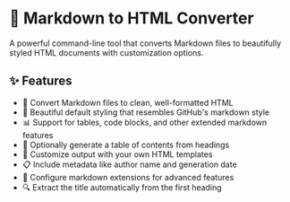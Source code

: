# 📝 Markdown to HTML Converter

A powerful command-line tool that converts Markdown files to beautifully styled HTML documents with customization options.

## ✨ Features

- 🔄 Convert Markdown files to clean, well-formatted HTML
- 🎨 Beautiful default styling that resembles GitHub's markdown style
- 📊 Support for tables, code blocks, and other extended markdown features
- 📑 Optionally generate a table of contents from headings
- 🧩 Customize output with your own HTML templates
- 📋 Include metadata like author name and generation date
- 🔧 Configure markdown extensions for advanced features
- 🔍 Extract the title automatically from the first heading

